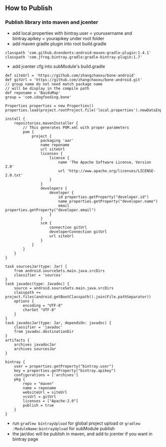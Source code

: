 ## How to Publish

### Publish library into maven and jcenter
*  add local.properties with bintray.user = yourusername and bintray.apikey = yourapikey under root folder
*  add maven gradle plugin into root build.gradle
```
classpath 'com.github.dcendents:android-maven-gradle-plugin:1.4.1'
classpath 'com.jfrog.bintray.gradle:gradle-bintray-plugin:1.7'
```
*  add jcenter cfg into subModule's build.gradle
```
def siteUrl = 'https://github.com/zhangchaoxu/bone-android'
def gitUrl = 'https://github.com/zhangchaoxu/bone-android.git'
// group name do not need match package name
// will be display in the compile path
def reponame = 'BaiduMap'
group = 'com.idogfooding.bone'

Properties properties = new Properties()
properties.load(project.rootProject.file('local.properties').newDataInputStream())

install {
    repositories.mavenInstaller {
        // This generates POM.xml with proper parameters
        pom {
            project {
                packaging 'aar'
                name reponame
                url siteUrl
                licenses {
                    license {
                        name 'The Apache Software License, Version 2.0'
                        url 'http://www.apache.org/licenses/LICENSE-2.0.txt'
                    }
                }
                developers {
                    developer {
                        id properties.getProperty("developer.id")
                        name properties.getProperty("developer.name")
                        email properties.getProperty("developer.email")
                    }
                }
                scm {
                    connection gitUrl
                    developerConnection gitUrl
                    url siteUrl
                }
            }
        }
    }
}

task sourcesJar(type: Jar) {
    from android.sourceSets.main.java.srcDirs
    classifier = 'sources'
}
task javadoc(type: Javadoc) {
    source = android.sourceSets.main.java.srcDirs
    classpath += project.files(android.getBootClasspath().join(File.pathSeparator))
    options {
        encoding = "UTF-8"
        charSet "UTF-8"
    }
}
task javadocJar(type: Jar, dependsOn: javadoc) {
    classifier = 'javadoc'
    from javadoc.destinationDir
}
artifacts {
    archives javadocJar
    archives sourcesJar
}

bintray {
    user = properties.getProperty("bintray.user")
    key = properties.getProperty("bintray.apikey")
    configurations = ['archives']
    pkg {
        repo = "maven"
        name = reponame
        websiteUrl = siteUrl
        vcsUrl = gitUrl
        licenses = ["Apache-2.0"]
        publish = true
    }
}
```
*  run `gradlew bintrayUpload` for global project upload or `gradlew :ModuleName:bintrayUpload` for subModule publish
*  the jar/doc will be publish in maven, and add to jcenter if you want in bintray page

